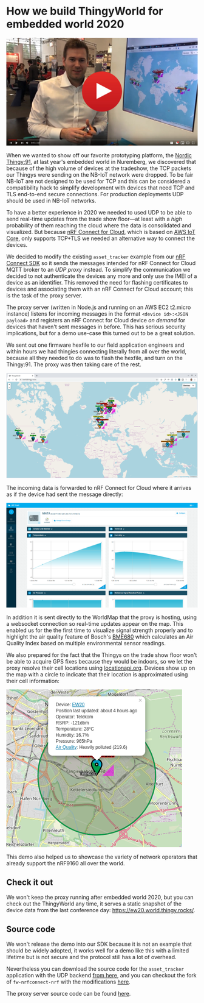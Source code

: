 # How we build ThingyWorld for embedded world 2020

[![Video showing the demo](./docs/videostill.jpg)](https://www.youtube.com/watch?v=ZmoUq9ySme0&list=PLx_tBuQ_KSqF2aBctupibHBn3FC1QHWOxtwitter.com/NordicTweets/status/1233002090311671809)

When we wanted to show off our favorite prototyping platform, the
[Nordic Thingy:91](https://www.nordicsemi.com/Software-and-tools/Prototyping-platforms/Nordic-Thingy-91),
at last year's embedded world in Nuremberg, we discovered that because of the
high volume of devices at the tradeshow, the TCP packets our Thingys were
sending on the NB-IoT network were dropped. To be fair NB-IoT are not designed
to be used for TCP and this can be considered a compatibility hack to simplify
development with devices that need TCP and TLS end-to-end secure connections.
For production deployments UDP should be used in NB-IoT networks.

To have a better experience in 2020 we needed to used UDP to be able to send
real-time updates from the trade show floor&mdash;at least with a _high_
probability of them reaching the cloud where the data is consolidated and
visualized. But because [nRF Connect for Cloud](https://nrfcloud.com/), which is
based on [AWS IoT Core](https://aws.amazon.com/iot-core/), only supports TCP+TLS
we needed an alternative way to connect the devices.

We decided to modify the existing `asset_tracker` example from our
[nRF Connect SDK](https://www.nordicsemi.com/Software-and-tools/Software/nRF-Connect-SDK)
so it sends the messages intended for nRF Connect for Cloud MQTT broker to an
_UDP proxy_ instead. To simplify the communication we decided to not
authenticate the devices any more and only use the IMEI of a device as an
identifier. This removed the need for flashing certificates to devices and
associating them with an nRF Connect for Cloud account; this is the task of the
proxy server.

The proxy server (written in Node.js and running on an AWS EC2 t2.micro
instance) listens for incoming messages in the format
`<device id>:<JSON payload>` and registers an nRF Connect for Cloud device _on
demand_ for devices that haven't sent messages in before. This has serious
security implications, but for a demo use-case this turned out to be a great
solution.

We sent out one firmware hexfile to our field application engineers and within
hours we had thingies connecting literally from all over the world, because all
they needed to do was to flash the hexfile, and turn on the Thingy:91. The proxy
was then taking care of the rest.

![Screenshot of world.thingy.rocks](./docs/map.png)

The incoming data is forwarded to nRF Connect for Cloud where it arrives as if
the device had sent the message directly:

![Device data on nRF Connect for Cloud](./docs/nrfconnectforcloud.png)

In addition it is sent directly to the WorldMap that the proxy is hosting, using
a websocket connection so real-time updates appear on the map. This enabled us
for the the first time to visualize signal strength properly and to highlight
the air quality feature of Bosch's
[BME680](https://blog.nordicsemi.com/getconnected/bosch-sensortec-bme680-the-nose-of-nordics-thingy91)
which calculates an Air Quality Index based on multiple environmental sensor
readings.

We also prepared for the fact that the Thingys on the trade show floor won't be
able to acquire GPS fixes because they would be indoors, so we let the proxy
resolve their cell locations using [locationapi.org](http://locationapi.org/).
Devices show up on the map with a circle to indicate that their location is
approximated using their cell information:

![A device with an approximate location](./docs/marker-ew.png)

This demo also helped us to showcase the variety of network operators that
already support the nRF9160 all over the world.

## Check it out

We won't keep the proxy running after embedded world 2020, but you can check out
the ThingyWorld any time, it serves a static snapshot of the device data from
the last conference day: <https://ew20.world.thingy.rocks/>.

## Source code

We won't release the demo into our SDK because it is not an example that should
be widely adopted, it works well for a demo like this with a limited lifetime
but is not secure and the protocol still has a lot of overhead.

Nevertheless you can download the source code for the `asset_tracker`
application with the UDP backend
[from here](https://github.com/coderbyheart/nrfcloud-udp-proxy/files/4261689/fw-nrfconnect-nrf-Thingy91WorldFW_v0.2.0.zip),
and you can checkout the fork of `fw-nrfconnect-nrf` with the modifications
[here](https://github.com/joakimtoe/fw-nrfconnect-nrf/tree/Thingy91WorldFW_v0.2.0).

The proxy server source code can be found
[here](https://github.com/coderbyheart/nrfcloud-udp-proxy).
